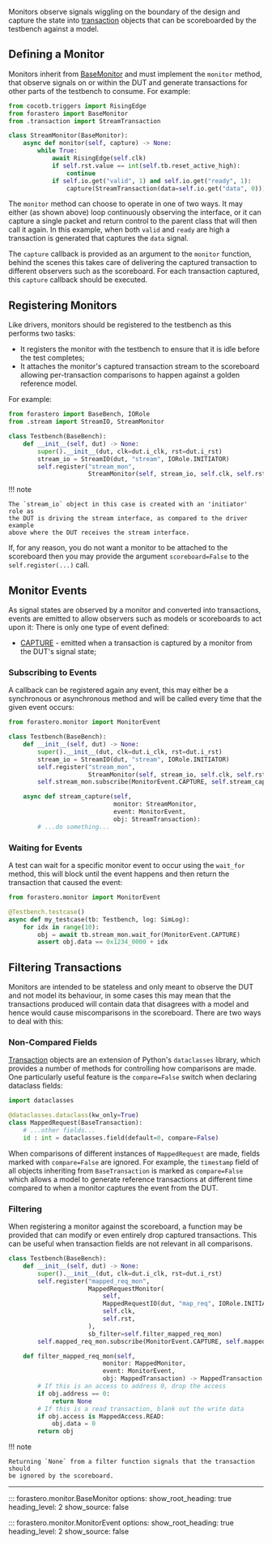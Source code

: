 Monitors observe signals wiggling on the boundary of the design and capture the
state into [transaction](./transaction.md) objects that can be scoreboarded by
the testbench against a model.

## Defining a Monitor

Monitors inherit from [BaseMonitor](#forastero.monitor.BaseMonitor) and must
implement the `monitor` method, that observe signals on or within the DUT and
generate transactions for other parts of the testbench to consume. For example:


```python title="tb/stream/monitor.py"
from cocotb.triggers import RisingEdge
from forastero import BaseMonitor
from .transaction import StreamTransaction

class StreamMonitor(BaseMonitor):
    async def monitor(self, capture) -> None:
        while True:
            await RisingEdge(self.clk)
            if self.rst.value == int(self.tb.reset_active_high):
                continue
            if self.io.get("valid", 1) and self.io.get("ready", 1):
                capture(StreamTransaction(data=self.io.get("data", 0)))
```

The `monitor` method can choose to operate in one of two ways. It may either (as
shown above) loop continuously observing the interface, or it can capture a
single packet and return control to the parent class that will then call it
again. In this example, when both `valid` and `ready` are high a transaction is
generated that captures the `data` signal.

The `capture` callback is provided as an argument to the `monitor` function,
behind the scenes this takes care of delivering the captured transaction to
different observers such as the scoreboard. For each transaction captured, this
`capture` callback should be executed.

## Registering Monitors

Like drivers, monitors should be registered to the testbench as this performs
two tasks:

 * It registers the monitor with the testbench to ensure that it is idle before
   the test completes;
 * It attaches the monitor's captured transaction stream to the scoreboard
   allowing per-transaction comparisons to happen against a golden reference model.

For example:

```python title="tb/testbench.py"
from forastero import BaseBench, IORole
from .stream import StreamIO, StreamMonitor

class Testbench(BaseBench):
    def __init__(self, dut) -> None:
        super().__init__(dut, clk=dut.i_clk, rst=dut.i_rst)
        stream_io = StreamIO(dut, "stream", IORole.INITIATOR)
        self.register("stream_mon",
                      StreamMonitor(self, stream_io, self.clk, self.rst))
```

!!! note

    The `stream_io` object in this case is created with an 'initiator' role as
    the DUT is driving the stream interface, as compared to the driver example
    above where the DUT receives the stream interface.

If, for any reason, you do not want a monitor to be attached to the scoreboard
then you may provide the argument `scoreboard=False` to the `self.register(...)`
call.

## Monitor Events

As signal states are observed by a monitor and converted into transactions, events
are emitted to allow observers such as models or scoreboards to act upon it:
There is only one type of event defined:

 * [CAPTURE](#forastero.monitor.MonitorEvent.CAPTURE) - emitted when a transaction
   is captured by a monitor from the DUT's signal state;

### Subscribing to Events

A callback can be registered again any event, this may either be a synchronous
or asynchronous method and will be called every time that the given event occurs:

```python title="tb/testbench.py"
from forastero.monitor import MonitorEvent

class Testbench(BaseBench):
    def __init__(self, dut) -> None:
        super().__init__(dut, clk=dut.i_clk, rst=dut.i_rst)
        stream_io = StreamIO(dut, "stream", IORole.INITIATOR)
        self.register("stream_mon",
                      StreamMonitor(self, stream_io, self.clk, self.rst))
        self.stream_mon.subscribe(MonitorEvent.CAPTURE, self.stream_capture)

    async def stream_capture(self,
                             monitor: StreamMonitor,
                             event: MonitorEvent,
                             obj: StreamTransaction):
        # ...do something...
```

### Waiting for Events

A test can wait for a specific monitor event to occur using the `wait_for` method,
this will block until the event happens and then return the transaction that
caused the event:

```python title="tb/testcases/my_testcase.py"
from forastero.monitor import MonitorEvent

@Testbench.testcase()
async def my_testcase(tb: Testbench, log: SimLog):
    for idx in range(10):
        obj = await tb.stream_mon.wait_for(MonitorEvent.CAPTURE)
        assert obj.data == 0x1234_0000 + idx
```

## Filtering Transactions

Monitors are intended to be stateless and only meant to observe the DUT and not
model its behaviour, in some cases this may mean that the transactions produced
will contain data that disagrees with a model and hence would cause miscomparisons
in the scoreboard. There are two ways to deal with this:

### Non-Compared Fields

[Transaction](./transaction.md) objects are an extension of Python's `dataclasses`
library, which provides a number of methods for controlling how comparisons are
made. One particularly useful feature is the `compare=False` switch when declaring
dataclass fields:

```python title="tb/mapped/transaction.py"
import dataclasses

@dataclasses.dataclass(kw_only=True)
class MappedRequest(BaseTransaction):
    # ...other fields...
    id : int = dataclasses.field(default=0, compare=False)
```

When comparisons of different instances of `MappedRequest` are made, fields marked
with `compare=False` are ignored. For example, the `timestamp` field of all objects
inheriting from `BaseTransaction` is marked as `compare=False` which allows a model
to generate reference transactions at different time compared to when a monitor
captures the event from the DUT.

### Filtering

When registering a monitor against the scoreboard, a function may be provided
that can modify or even entirely drop captured transactions. This can be useful
when transaction fields are not relevant in all comparisons.


```python title="tb/testbench.py"
class Testbench(BaseBench):
    def __init__(self, dut) -> None:
        super().__init__(dut, clk=dut.i_clk, rst=dut.i_rst)
        self.register("mapped_req_mon",
                      MappedRequestMonitor(
                          self,
                          MappedRequestIO(dut, "map_req", IORole.INITIATOR),
                          self.clk,
                          self.rst,
                      ),
                      sb_filter=self.filter_mapped_req_mon)
        self.mapped_req_mon.subscribe(MonitorEvent.CAPTURE, self.mapped_capture)

    def filter_mapped_req_mon(self,
                          monitor: MappedMonitor,
                          event: MonitorEvent,
                          obj: MappedTransaction) -> MappedTransaction | None:
        # If this is an access to address 0, drop the access
        if obj.address == 0:
            return None
        # If this is a read transaction, blank out the write data
        if obj.access is MappedAccess.READ:
            obj.data = 0
        return obj
```

!!! note

    Returning `None` from a filter function signals that the transaction should
    be ignored by the scoreboard.

---

::: forastero.monitor.BaseMonitor
    options:
      show_root_heading: true
      heading_level: 2
      show_source: false

::: forastero.monitor.MonitorEvent
    options:
      show_root_heading: true
      heading_level: 2
      show_source: false
